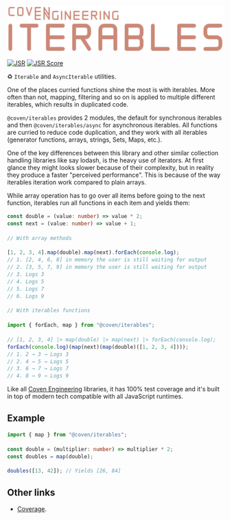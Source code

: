 <img alt="Coven Engineering Iterables logo" src="https://raw.githubusercontent.com/covenengineering/libraries/main/@coven/iterables/logo.svg" height="108" />

[![JSR](https://jsr.io/badges/@coven/iterables)](https://coven.to/iterables)
[![JSR Score](https://jsr.io/badges/@coven/iterables/score)](https://coven.to/iterables/score)

♻️ `Iterable` and `AsyncIterable` utilities.

One of the places curried functions shine the most is with iterables. More often
than not, mapping, filtering and so on is applied to multiple different
iterables, which results in duplicated code.

`@coven/iterables` provides 2 modules, the default for synchronous iterables and
then `@coven/iterables/async` for asynchronous iterables. All functions are
curried to reduce code duplication, and they work with all iterables (generator
functions, arrays, strings, Sets, Maps, etc.).

One of the key differences between this library and other similar collection
handling libraries like say lodash, is the heavy use of iterators. At first
glance they might looks slower because of their complexity, but in reality they
produce a faster "perceived performance". This is because of the way iterables
iteration work compared to plain arrays.

While array operation has to go over all items before going to the next
function, iterables run all functions in each item and yields them:

```typescript
const double = (value: number) => value * 2;
const next = (value: number) => value + 1;

// With array methods

[1, 2, 3, 4].map(double).map(next).forEach(console.log);
// 1. [2, 4, 6, 8] in memory the user is still waiting for output
// 2. [3, 5, 7, 9] in memory the user is still waiting for output
// 3. Logs 3
// 4. Logs 5
// 5. Logs 7
// 6. Logs 9

// With iterables functions

import { forEach, map } from "@coven/iterables";

// [1, 2, 3, 4] |> map(double) |> map(next) |> forEach(console.log);
forEach(console.log)(map(next)(map(double)([1, 2, 3, 4])));
// 1. 2 → 3 → Logs 3
// 2. 4 → 5 → Logs 5
// 3. 6 → 7 → Logs 7
// 4. 8 → 9 → Logs 9
```

Like all [Coven Engineering](https://coven.engineering) libraries, it has 100%
test coverage and it's built in top of modern tech compatible with all
JavaScript runtimes.

## Example

```typescript
import { map } from "@coven/iterables";

const double = (multiplier: number) => multiplier * 2;
const doubles = map(double);

doubles([13, 42]); // Yields [26, 84]
```

## Other links

- [Coverage](https://app.codecov.io/github/covenengineering/libraries).
